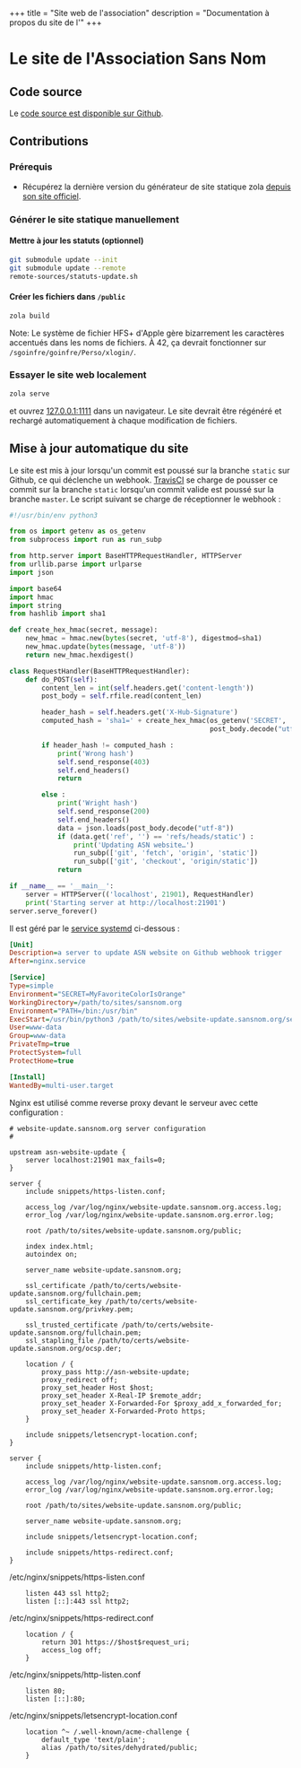+++
title = "Site web de l'association"
description = "Documentation à propos du site de l'"
+++

# Le site de l'Association Sans Nom

## Code source

Le [code source est disponible sur Github](https://github.com/asn42/website).

## Contributions

### Prérequis

- Récupérez la dernière version du générateur de site statique zola [depuis son site officiel](https://www.getzola.org/documentation/getting-started/installation/).

### Générer le site statique manuellement

#### Mettre à jour les statuts (optionnel)

``` sh
git submodule update --init
git submodule update --remote
remote-sources/statuts-update.sh
```

#### Créer les fichiers dans `/public`

``` sh
zola build
```

Note: Le système de fichier HFS+ d'Apple gère bizarrement les caractères
accentués dans les noms de fichiers.
À 42, ça devrait fonctionner sur `/sgoinfre/goinfre/Perso/xlogin/`.

### Essayer le site web localement

``` sh
zola serve
```

et ouvrez [127.0.0.1:1111](http://127.0.0.1:1111/) dans un navigateur.
Le site devrait être régénéré et rechargé automatiquement à chaque modification
de fichiers.

## Mise à jour automatique du site

Le site est mis à jour lorsqu'un commit est poussé sur la branche `static` sur
Github, ce qui déclenche un webhook. [TravisCI](https://travis-ci.com/) se
charge de pousser ce commit sur la branche `static` lorsqu'un commit valide est
poussé sur la branche `master`.
Le script suivant se charge de réceptionner le webhook :

``` python
#!/usr/bin/env python3

from os import getenv as os_getenv
from subprocess import run as run_subp

from http.server import BaseHTTPRequestHandler, HTTPServer
from urllib.parse import urlparse
import json

import base64
import hmac
import string
from hashlib import sha1

def create_hex_hmac(secret, message):
    new_hmac = hmac.new(bytes(secret, 'utf-8'), digestmod=sha1)
    new_hmac.update(bytes(message, 'utf-8'))
    return new_hmac.hexdigest()

class RequestHandler(BaseHTTPRequestHandler):
    def do_POST(self):
        content_len = int(self.headers.get('content-length'))
        post_body = self.rfile.read(content_len)

        header_hash = self.headers.get('X-Hub-Signature')
        computed_hash = 'sha1=' + create_hex_hmac(os_getenv('SECRET', ''),
                                                  post_body.decode("utf-8"))

        if header_hash != computed_hash :
            print('Wrong hash')
            self.send_response(403)
            self.end_headers()
            return

        else :
            print('Wright hash')
            self.send_response(200)
            self.end_headers()
            data = json.loads(post_body.decode("utf-8"))
            if (data.get('ref', '') == 'refs/heads/static') :
                print('Updating ASN website…')
                run_subp(['git', 'fetch', 'origin', 'static'])
                run_subp(['git', 'checkout', 'origin/static'])
            return

if __name__ == '__main__':
    server = HTTPServer(('localhost', 21901), RequestHandler)
    print('Starting server at http://localhost:21901')
server.serve_forever()
```

Il est géré par le [service
systemd](https://www.freedesktop.org/software/systemd/man/systemd.service.html)
ci-dessous :

``` ini
[Unit]
Description=a server to update ASN website on Github webhook trigger
After=nginx.service

[Service]
Type=simple
Environment="SECRET=MyFavoriteColorIsOrange"
WorkingDirectory=/path/to/sites/sansnom.org
Environment="PATH=/bin:/usr/bin"
ExecStart=/usr/bin/python3 /path/to/sites/website-update.sansnom.org/server.py
User=www-data
Group=www-data
PrivateTmp=true
ProtectSystem=full
ProtectHome=true

[Install]
WantedBy=multi-user.target
```

Nginx est utilisé comme reverse proxy devant le serveur avec cette
configuration :

```
# website-update.sansnom.org server configuration
#

upstream asn-website-update {
    server localhost:21901 max_fails=0;
}

server {
    include snippets/https-listen.conf;

    access_log /var/log/nginx/website-update.sansnom.org.access.log;
    error_log /var/log/nginx/website-update.sansnom.org.error.log;

    root /path/to/sites/website-update.sansnom.org/public;

    index index.html;
    autoindex on;

    server_name website-update.sansnom.org;

    ssl_certificate /path/to/certs/website-update.sansnom.org/fullchain.pem;
    ssl_certificate_key /path/to/certs/website-update.sansnom.org/privkey.pem;

    ssl_trusted_certificate /path/to/certs/website-update.sansnom.org/fullchain.pem;
    ssl_stapling_file /path/to/certs/website-update.sansnom.org/ocsp.der;

    location / {
        proxy_pass http://asn-website-update;
        proxy_redirect off;
        proxy_set_header Host $host;
        proxy_set_header X-Real-IP $remote_addr;
        proxy_set_header X-Forwarded-For $proxy_add_x_forwarded_for;
        proxy_set_header X-Forwarded-Proto https;
    }

    include snippets/letsencrypt-location.conf;
}

server {
    include snippets/http-listen.conf;

    access_log /var/log/nginx/website-update.sansnom.org.access.log;
    error_log /var/log/nginx/website-update.sansnom.org.error.log;

    root /path/to/sites/website-update.sansnom.org/public;

    server_name website-update.sansnom.org;

    include snippets/letsencrypt-location.conf;

    include snippets/https-redirect.conf;
}
```

/etc/nginx/snippets/https-listen.conf

```
    listen 443 ssl http2;
    listen [::]:443 ssl http2;
```

/etc/nginx/snippets/https-redirect.conf

```
    location / {
        return 301 https://$host$request_uri;
        access_log off;
    }
```

/etc/nginx/snippets/http-listen.conf

```
    listen 80;
    listen [::]:80;
```

/etc/nginx/snippets/letsencrypt-location.conf

```
    location ^~ /.well-known/acme-challenge {
        default_type 'text/plain';
        alias /path/to/sites/dehydrated/public;
    }
```
